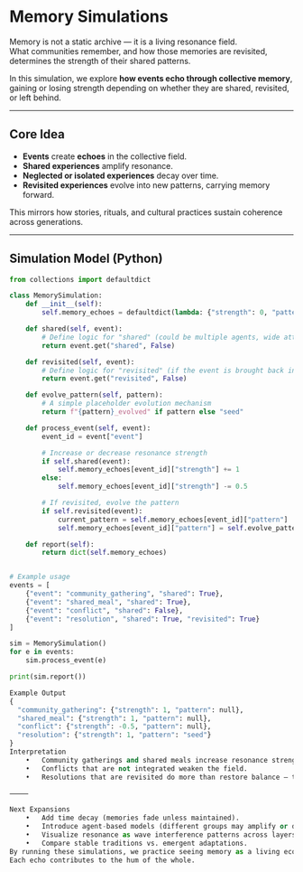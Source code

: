 # Memory Simulations

Memory is not a static archive — it is a living resonance field.  
What communities remember, and how those memories are revisited, determines the strength of their shared patterns.  

In this simulation, we explore **how events echo through collective memory**, gaining or losing strength depending on whether they are shared, revisited, or left behind.  

---

## Core Idea

- **Events** create **echoes** in the collective field.  
- **Shared experiences** amplify resonance.  
- **Neglected or isolated experiences** decay over time.  
- **Revisited experiences** evolve into new patterns, carrying memory forward.  

This mirrors how stories, rituals, and cultural practices sustain coherence across generations.

---

## Simulation Model (Python)

```python
from collections import defaultdict

class MemorySimulation:
    def __init__(self):
        self.memory_echoes = defaultdict(lambda: {"strength": 0, "pattern": None})

    def shared(self, event):
        # Define logic for "shared" (could be multiple agents, wide attention, etc.)
        return event.get("shared", False)

    def revisited(self, event):
        # Define logic for "revisited" (if the event is brought back into awareness later)
        return event.get("revisited", False)

    def evolve_pattern(self, pattern):
        # A simple placeholder evolution mechanism
        return f"{pattern}_evolved" if pattern else "seed"

    def process_event(self, event):
        event_id = event["event"]

        # Increase or decrease resonance strength
        if self.shared(event):
            self.memory_echoes[event_id]["strength"] += 1
        else:
            self.memory_echoes[event_id]["strength"] -= 0.5

        # If revisited, evolve the pattern
        if self.revisited(event):
            current_pattern = self.memory_echoes[event_id]["pattern"]
            self.memory_echoes[event_id]["pattern"] = self.evolve_pattern(current_pattern)

    def report(self):
        return dict(self.memory_echoes)


# Example usage
events = [
    {"event": "community_gathering", "shared": True},
    {"event": "shared_meal", "shared": True},
    {"event": "conflict", "shared": False},
    {"event": "resolution", "shared": True, "revisited": True}
]

sim = MemorySimulation()
for e in events:
    sim.process_event(e)

print(sim.report())

Example Output
{
  "community_gathering": {"strength": 1, "pattern": null},
  "shared_meal": {"strength": 1, "pattern": null},
  "conflict": {"strength": -0.5, "pattern": null},
  "resolution": {"strength": 1, "pattern": "seed"}
}
Interpretation
	•	Community gatherings and shared meals increase resonance strength.
	•	Conflicts that are not integrated weaken the field.
	•	Resolutions that are revisited do more than restore balance — they seed new cultural patterns.

⸻

Next Expansions
	•	Add time decay (memories fade unless maintained).
	•	Introduce agent-based models (different groups may amplify or dampen echoes differently).
	•	Visualize resonance as wave interference patterns across layers.
	•	Compare stable traditions vs. emergent adaptations.
By running these simulations, we practice seeing memory as a living ecological system rather than a static record.
Each echo contributes to the hum of the whole.
